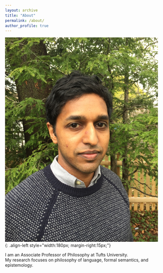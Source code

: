 ```yaml
---
layout: archive
title: "About"
permalink: /about/
author_profile: true
---
```



![Dilip Ninan](../images/dn5.jpg){: .align-left style="width:180px; margin-right:15px;"}

I am an Associate Professor of Philosophy at Tufts University.  
My research focuses on philosophy of language, formal semantics, and epistemology.  
